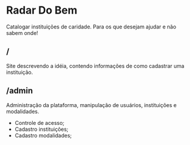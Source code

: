 # Radar Do Bem
Catalogar instituições de caridade. Para os que desejam ajudar e não sabem onde!

/
------
Site descrevendo a idéia, contendo informações de como cadastrar uma instituição.


/admin
------
Administração da plataforma, manipulação de usuários, instituições e modalidades.

  * Controle de acesso;
  * Cadastro instituições;
  * Cadastro modalidades;
